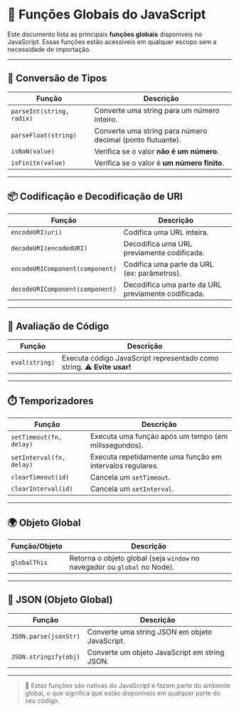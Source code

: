 # 🧠 Funções Globais do JavaScript

Este documento lista as principais **funções globais** disponíveis no JavaScript. Essas funções estão acessíveis em qualquer escopo sem a necessidade de importação.

---

## 🔢 Conversão de Tipos

| Função                  | Descrição                                                |
|-------------------------|----------------------------------------------------------|
| `parseInt(string, radix)` | Converte uma string para um número inteiro.             |
| `parseFloat(string)`      | Converte uma string para número decimal (ponto flutuante). |
| `isNaN(value)`            | Verifica se o valor **não é um número**.               |
| `isFinite(value)`         | Verifica se o valor é **um número finito**.            |

---

## 📦 Codificação e Decodificação de URI

| Função                           | Descrição                                                |
|----------------------------------|----------------------------------------------------------|
| `encodeURI(uri)`                 | Codifica uma URL inteira.                                |
| `decodeURI(encodedURI)`         | Decodifica uma URL previamente codificada.               |
| `encodeURIComponent(component)` | Codifica uma parte da URL (ex: parâmetros).              |
| `decodeURIComponent(component)` | Decodifica uma parte da URL previamente codificada.      |

---

## 🔎 Avaliação de Código

| Função        | Descrição                                                        |
|---------------|------------------------------------------------------------------|
| `eval(string)` | Executa código JavaScript representado como string. ⚠️ **Evite usar!** |

---

## ⏱️ Temporizadores

| Função                | Descrição                                                       |
|------------------------|-----------------------------------------------------------------|
| `setTimeout(fn, delay)` | Executa uma função após um tempo (em milissegundos).           |
| `setInterval(fn, delay)`| Executa repetidamente uma função em intervalos regulares.      |
| `clearTimeout(id)`      | Cancela um `setTimeout`.                                       |
| `clearInterval(id)`     | Cancela um `setInterval`.                                      |

---

## 🌍 Objeto Global

| Função/Objeto | Descrição                                                                 |
|----------------|---------------------------------------------------------------------------|
| `globalThis`   | Retorna o objeto global (seja `window` no navegador ou `global` no Node).|

---

## 📄 JSON (Objeto Global)

| Função                | Descrição                                              |
|------------------------|--------------------------------------------------------|
| `JSON.parse(jsonStr)`  | Converte uma string JSON em objeto JavaScript.        |
| `JSON.stringify(obj)`  | Converte um objeto JavaScript em string JSON.         |

---

> 📝 Estas funções são nativas do JavaScript e fazem parte do ambiente global, o que significa que estão disponíveis em qualquer parte do seu código.

